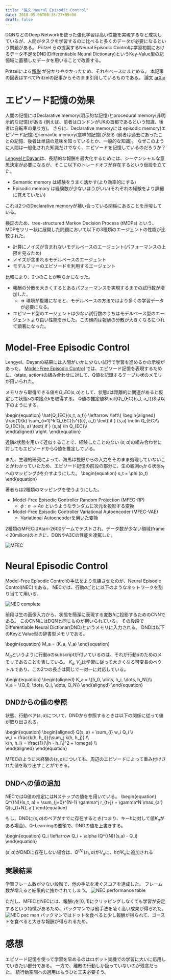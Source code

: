 ```yaml
---
title: "論文 Neural Episodic Control"
date: 2018-05-06T00:38:27+09:00
draft: false
---
```


DQNなどのDeep Networkを使った強化学習は高い性能を実現するなど成功しているが、人間がタスクを学習するのに比べると多くのデータが必要になるという問題がある。
Pritzel らの提案するNeural Episodic Controlは学習初期におけるデータ不足をDND(Differentiable Neural Dictionary)というKey-Value型の記憶域に蓄積したデータを用いることで改善する。

Pritzelによる[解説](https://rylanschaeffer.github.io/content/research/neural_episodic_control/main.html) が分かりやすかったため、それをベースにまとめる。
本記事の図表はすべてPritzelの記事からそのまま引用しているものである。
論文 [arXiv](https://arxiv.org/abs/1703.01988)

# エピソード記憶の効果
人間の記憶にはDeclarative memory(明示的な記憶)とprocedural memory(非明示的な記憶)がある (例えば、前者はロンドンがUKの首都であるという知識、後者は自転車の乗り方)。
さらに、Declarative memoryには episodic memory(エピソード記憶)とsemantic memory(意味的記憶)がある (前者は過去にあったことの記憶、後者は単語の意味を知っているとか、一般的な知識)。
なぜこのように人間は一般化された知識だけでなく、エピソードを記憶しているのだろうか？

[LengyelとDayan](https://papers.nips.cc/paper/3311-hippocampal-contributions-to-control-the-third-way.pdf)は、長期的な報酬を最大化するためには、シーケンシャルな意思決定が必要になるが、そこに以下のトレードオフが存在するという仮設を立てた。

* Semantic memory は経験をうまく活かす(より効率的にする)
* Episodic memory は経験数が少ないほうがいい(それぞれの経験をより詳細に覚えていたい)

これは2つのDeclarative memoryが補い合っている関係にあることを示唆している。

検証のため、tree-structured Markov Decision Process (tMDPs) という、
MDPをツリー状に展開した問題において以下の3種類のエージェントの性能が比較された。

* 計算にノイズが含まれないモデルベースのエージェント(パフォーマンスの上限を見るため)
* ノイズが含まれるモデルベースのエージェント
* モデルフリーのエピソードを利用するエージェント

比較により、2つのことが明らかになった。

* 報酬の分散を大きくするとあるパフォーマンスを実現するまでの試行数が増加した。
  * => 環境が複雑になると、モデルベースの方法ではより多くの学習データが必要になる。
* エピソード型のエージェントは少ない試行数のうちはモデルベース型のエージェントより良い性能を示した。この傾向は報酬の分散が大きくなるにつれて顕著になった。

# Model-Free Episodic Control
Lengyel、Dayanの結果には人間がいかに少ない試行で学習を進めるかの示唆があった。
[Model-Free Episodic Control](https://arxiv.org/abs/1606.04460) では、エピソード記憶を表現するために、(state, action)の組み合わせに対して、Q値を記録するテーブル状のメモリが用いられた。

メモリから取得できる値を$Q\_{EC}(s,a)$として、状態$s$は距離的に関連があると仮定して状態$s$の隣接点$k$を取得する。
Q値の推定値$\hat{Q\_{EC}(s_t, a_t)}$は以下のようにする。

\begin{equation}
\hat{Q\_{EC}(s_t, a_t)} \leftarrow
\left\\{
\begin{aligned}
\frac{1}{k} \sum\_{i=1}^k Q\_{EC}(s^{(i)}, a_t)
\text{ if } (s,a) \notin Q\_{EC}\\\\\
Q\_{EC}(s, a)
\text{ if } (s,a) \in Q\_{EC}\\\\\
\end{aligned}
\right.
\end{equation}

近隣$k$状態を用いて近似することで、経験したことのない $(s,a)$の組み合わせに対してもエピソードからQ値を推定している。

また、生理的研究によって、海馬は視野からの入力をそのまま処理していないことがわかっていたため、エピソード記憶の前段の部分に、生の観測$o_t$から状態$s_t$へのマッピング$\phi$を介すようにした。
\begin{equation}
s_t = \phi (o_t)
\end{equation}

著者らは2種類のマッピングを使うようにした。

* Model-Free Episodic Controller Random Projection (MFEC-RP)
  * $\phi : o \rightarrow Ao$ というようなランダムに次元を投影する変換
* Model-Free Episodic Controller Variational Autoencoder (MFEC-VAE)
  * Variational Autoencoderを用いた変換

2種類のMFECはAtari-2600ゲームでテストされ、データ数が少ない領域(frame < 20milion)のときに、DQNやA3Cの性能を凌駕した。

![MFEC](/images/2018/05/nec_mfec_perf.png)


# Neural Episodic Control
Model-Free Episodic Controlの手法をより洗練させたのが、Neural Episodic Control(NEC)である。
NECでは、行動$a$ごとに以下のようなネットワークを割り当てて用いる。

![NEC complete](/images/2018/05/nec_complete.png)

前段は生の画像入力から、状態を簡潔に表現する変数$h$に投影するためのCNNである。
このCNNにはDQNと同じものが用いられている。
その後段でDifferentiable Neural Dictionar(DND)というメモリに入力される。
DNDは以下のKeyとValue型の辞書型メモリである。

\begin{equation}
M_a = (K_a, V_a)
\end{equation}

$M_a$というように行動$a$のsubscriptが付いているのは、それが行動$a$のためのメモリであることを表している。
$K_a, V_a$は学習に従って大きくなる可変長のベクトルであり、この2つの長さは同じで一対一に対応している。

\begin{equation}
\begin{aligned}
K_a = \\{h_0, \dots, h_i, \dots, h_N\\}\\\\\
V_a = \\{Q_0, \dots, Q_i, \dots, Q_N\\}
\end{aligned}
\end{equation}

## DNDからの値の参照
状態、行動ペア$(s,a)$について、DNDから参照するときは以下の関係に従って値が取り出される。

\begin{equation}
\begin{aligned}
Q(s, a) = \sum_{i} w_i Q_i \\\\\
w_i = \frac{k(h, h_i)}{\sum_j k(h, h_j)} \\\\\
k(h, h_i) = \frac{1}{\\|h - h_i\\|^2 + \omega} \\\\\
\end{aligned}
\end{equation}

MFECのように未経験の$(s,a)$についても、周辺のエピソードによって重み付けされた値を取り出すことができる。

## DNDへの値の追加
NECではQ値の推定にはNステップの値をを用いている。
\begin{equation}
Q^{(N)}(s_t, a) = \sum\_{j=0}^{N-1} \gamma^j r\_{t+j} +
\gamma^N \max\_{a'} Q(s\_{t+N}, a')
\end{equation}

もし、DNDに$(s, a)$のペアがすでに存在するとき(つまり、キー$h$に対して値$K_a$がある場合)、Q-Learningの要領で、DNDの値を上書きする。

\begin{equation}
Q_i \leftarrow Q_i + \alpha (Q^{(N)}(s,a) - Q_i)
\end{equation}

$(s,a)$がDNDに存在しない場合は、$Q^{(N)}(s_t,a)$が$V_a$に、$h$が$K_a$に追加される

## 実験結果
学習フレーム数が少ない段階で、他の手法を凌ぐスコアを達成した。
フレーム数が増えると結果的に抜かされてしまう。
![NEC performance table](/images/2018/05/nec_performance_table.png)

ただし、MFECとNECには、報酬$r_t$を[0, 1]にクリッピングしなくても学習が安定するという特徴があるため、パックマンでは他手法を凌ぐ高い成果が得られた。
![NEC pac man](/images/2018/05/nec_pac_man.png)
パックマンではドットを食べると少し報酬が得られて、ゴーストを食べると大きな報酬が得られるため。

# 感想
エピソード記憶を使って学習を早めるのはロボット実機での学習に大いに応用していきたい部分である。
一方で、離散の行動しか扱っていないのが残念だった。
続行動空間への適用はもうひと工夫必要そう。
